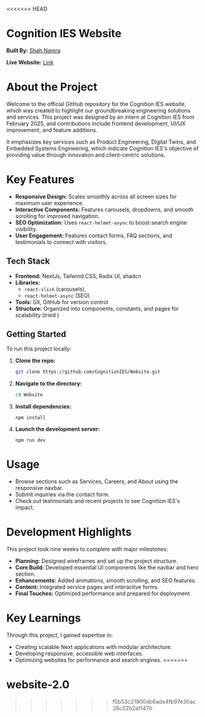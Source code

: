 <<<<<<< HEAD
# Cognition IES Website

**Built By:** [Shah Namra](https://github.com/shah-namra)

**Live Website:** [Link](hopefullyworking.vercel.app)

# About the Project
Welcome to the official GitHub repository for the Cognition IES website, which was created to highlight our groundbreaking engineering solutions and services. This project was designed by an intern at Cognition IES from February 2025, and contributions include frontend development, UI/UX improvement, and feature additions.

It emphasizes key services such as Product Engineering, Digital Twins, and Embedded Systems Engineering, which indicate Cognition IES's objective of providing value through innovation and client-centric solutions.

# Key Features
- **Responsive Design:** Scales smoothly across all screen sizes for maximum user experience.
- **Interactive Components:** Features carousels, dropdowns, and smooth scrolling for improved navigation.
- **SEO Optimization:** Uses `react-helmet-async` to boost search engine visibility.
- **User Engagement:** Features contact forms, FAQ sections, and testimonials to connect with visitors.


## Tech Stack
- **Frontend:** NextJs, Tailwind CSS, Radix UI, shadcn
- **Libraries:**
   -  `react-slick` (carousels), 
   - `react-helmet-async` (SEO)
- **Tools:** Git, GitHub for version control
- **Structure:** Organized into components, constants, and pages for scalability (tried )


## Getting Started
To run this project locally:
1. **Clone the repo:**
   ```bash
   git clone https://github.com/CognitionIES/Website.git
   
   ```   
2. **Navigate to the directory:**
   ```bash
   cd Website
   ```   
3. **Install dependencies:**
   ```
   npm install
   ```
4. **Launch the development server:**
   ```
   npm run dev
   ```

# Usage
- Browse sections such as Services, Careers, and About using the responsive navbar.
- Submit inquiries via the contact form.
- Check out testimonials and recent projects to see Cognition IES's impact.

# Development Highlights
This project took nine weeks to complete with major milestones:

- **Planning:** Designed wireframes and set up the project structure.
- **Core Build:** Developed essential UI components like the navbar and hero section.
- **Enhancements:** Added animations, smooth scrolling, and SEO features.
- **Content:** Integrated service pages and interactive forms.
- **Final Touches:** Optimized performance and prepared for deployment.

# Key Learnings
Through this project, I gained expertise in:

- Creating scalable Next applications with modular architecture.
- Developing responsive, accessible web interfaces.
- Optimizing websites for performance and search engines.
=======
# website-2.0
>>>>>>> f5b53c21900db6ade4fb97e30ac28c02b2af147b
